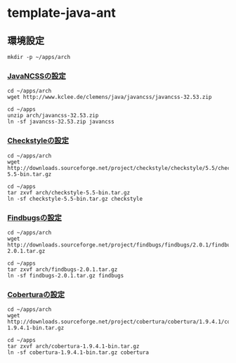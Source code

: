 template-java-ant
=================

環境設定
--------

    mkdir -p ~/apps/arch

### [JavaNCSSの設定](http://www.kclee.de/clemens/java/javancss/)

    cd ~/apps/arch
    wget http://www.kclee.de/clemens/java/javancss/javancss-32.53.zip

    cd ~/apps
    unzip arch/javancss-32.53.zip
    ln -sf javancss-32.53.zip javancss

### [Checkstyleの設定](http://checkstyle.sourceforge.net/)

    cd ~/apps/arch
    wget http://downloads.sourceforge.net/project/checkstyle/checkstyle/5.5/checkstyle-5.5-bin.tar.gz

    cd ~/apps
    tar zxvf arch/checkstyle-5.5-bin.tar.gz
    ln -sf checkstyle-5.5-bin.tar.gz checkstyle

### [Findbugsの設定](http://findbugs.sourceforge.net/)

    cd ~/apps/arch
    wget http://downloads.sourceforge.net/project/findbugs/findbugs/2.0.1/findbugs-2.0.1.tar.gz

    cd ~/apps
    tar zxvf arch/findbugs-2.0.1.tar.gz
    ln -sf findbugs-2.0.1.tar.gz findbugs

### [Coberturaの設定](http://cobertura.sourceforge.net/)

    cd ~/apps/arch
    wget http://downloads.sourceforge.net/project/cobertura/cobertura/1.9.4.1/cobertura-1.9.4.1-bin.tar.gz

    cd ~/apps
    tar zxvf arch/cobertura-1.9.4.1-bin.tar.gz
    ln -sf cobertura-1.9.4.1-bin.tar.gz cobertura

<!-- vim: set ts=4 sw=4 et:-->

